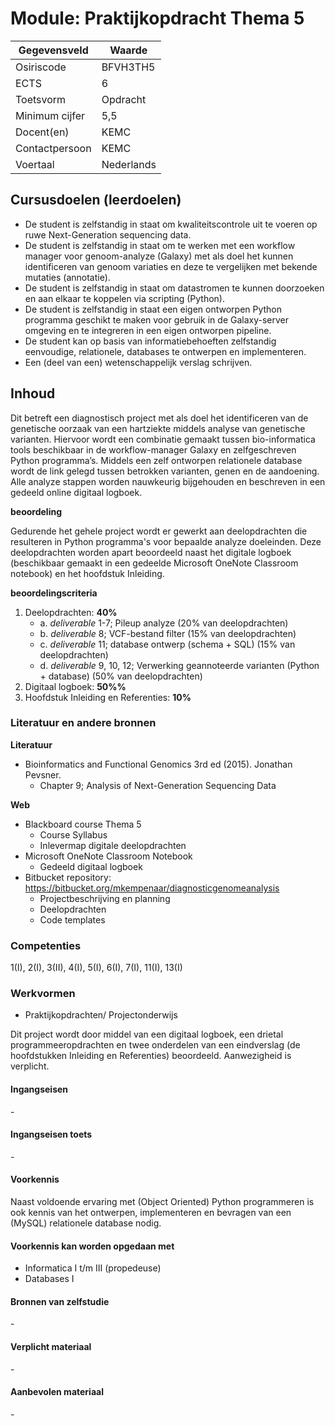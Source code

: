 # Module: Praktijkopdracht Thema 5

| Gegevensveld  | Waarde |
| ------------- | ------------- |
| Osiriscode  | BFVH3TH5  |
| ECTS  | 6 |
| Toetsvorm  | Opdracht |
| Minimum cijfer  | 5,5 |
| Docent(en)  | KEMC |
| Contactpersoon  | KEMC |
| Voertaal  | Nederlands |

## Cursusdoelen (leerdoelen)

- De student is zelfstandig in staat om kwaliteitscontrole uit te voeren op ruwe Next-Generation sequencing data.
- De student is zelfstandig in staat om te werken met een workflow manager voor genoom-analyze (Galaxy) met als doel het kunnen identificeren van genoom variaties en deze te vergelijken met bekende mutaties (annotatie).
- De student is zelfstandig in staat om datastromen te kunnen doorzoeken en aan elkaar te koppelen via scripting (Python).
- De student is zelfstandig in staat een eigen ontworpen Python programma geschikt te maken voor gebruik in de Galaxy-server omgeving en te integreren in een eigen ontworpen pipeline.
- De student kan op basis van informatiebehoeften zelfstandig eenvoudige, relationele, databases te ontwerpen en implementeren.
- Een (deel van een) wetenschappelijk verslag schrijven.

## Inhoud

Dit betreft een diagnostisch project met als doel het identificeren van de genetische oorzaak van een hartziekte middels analyse van genetische varianten. Hiervoor wordt een combinatie gemaakt tussen bio-informatica tools beschikbaar in de workflow-manager Galaxy en zelfgeschreven Python programma’s. Middels een zelf ontworpen relationele database wordt de link gelegd tussen betrokken varianten, genen en de aandoening. Alle analyze stappen worden nauwkeurig bijgehouden en beschreven in een gedeeld online digitaal logboek.

**beoordeling**

Gedurende het gehele project wordt er gewerkt aan deelopdrachten die resulteren in Python programma's voor bepaalde analyze doeleinden. Deze deelopdrachten worden apart beoordeeld naast het digitale logboek (beschikbaar gemaakt in een gedeelde Microsoft OneNote Classroom notebook) en het hoofdstuk Inleiding.

**beoordelingscriteria**

1. Deelopdrachten: **40%**
    - a. *deliverable* 1-7; Pileup analyze (20% van deelopdrachten)
    - b. *deliverable* 8; VCF-bestand filter (15% van deelopdrachten)
    - c. *deliverable* 11; database ontwerp (schema + SQL) (15% van deelopdrachten)
    - d. *deliverable* 9, 10, 12; Verwerking geannoteerde varianten (Python + database) (50% van deelopdrachten)
2. Digitaal logboek: **50%%**
3. Hoofdstuk Inleiding en Referenties: **10%**

### Literatuur en andere bronnen

**Literatuur**  
- Bioinformatics and Functional Genomics 3rd ed (2015). Jonathan Pevsner.
    * Chapter 9; Analysis of Next-Generation Sequencing Data

**Web**
- Blackboard course Thema 5
    * Course Syllabus
    * Inlevermap digitale deelopdrachten
- Microsoft OneNote Classroom Notebook
    * Gedeeld digitaal logboek
- Bitbucket repository: https://bitbucket.org/mkempenaar/diagnosticgenomeanalysis
    * Projectbeschrijving en planning
    * Deelopdrachten
    * Code templates

### Competenties
1(I), 2(I), 3(II), 4(I), 5(I), 6(I), 7(I), 11(I), 13(I)

### Werkvormen
- Praktijkopdrachten/ Projectonderwijs

Dit project wordt door middel van een digitaal logboek, een drietal programmeeropdrachten en twee onderdelen van een eindverslag (de hoofdstukken Inleiding en Referenties) beoordeeld. Aanwezigheid is verplicht.

#### Ingangseisen
\- 

#### Ingangseisen toets
\- 

#### Voorkennis
Naast voldoende ervaring met (Object Oriented) Python programmeren is ook kennis van het ontwerpen, implementeren en bevragen van een (MySQL) relationele database nodig.

#### Voorkennis kan worden opgedaan met
- Informatica I t/m III (propedeuse)
- Databases I

#### Bronnen van zelfstudie
\-

#### Verplicht materiaal
\-

#### Aanbevolen materiaal
\-

